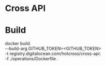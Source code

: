Cross API
===

Build
===
docker build \
--build-arg GITHUB_TOKEN=<GITHUB_TOKEN> \
-t registry.digitalocean.com/hotcross/cross-api:<TAG> \
-f ./operations/Dockerfile .
